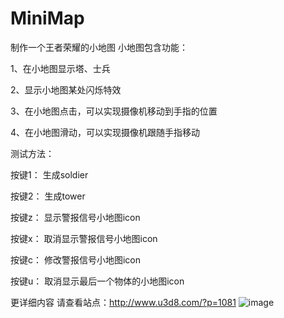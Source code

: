 # MiniMap
制作一个王者荣耀的小地图
小地图包含功能：

1、在小地图显示塔、士兵

2、显示小地图某处闪烁特效

3、在小地图点击，可以实现摄像机移动到手指的位置

4、在小地图滑动，可以实现摄像机跟随手指移动

测试方法：

按键1： 生成soldier

按键2： 生成tower

按键z： 显示警报信号小地图icon

按键x： 取消显示警报信号小地图icon

按键c： 修改警报信号小地图icon

按键u： 取消显示最后一个物体的小地图icon

更详细内容 请查看站点：http://www.u3d8.com/?p=1081
![image](http://www.u3d8.com/wp-content/uploads/2017/11/QQ%E6%88%AA%E5%9B%BE20171117114417.png)
